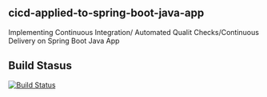 ## cicd-applied-to-spring-boot-java-app
Implementing Continuous Integration/ Automated Qualit Checks/Continuous Delivery on Spring Boot Java App

## Build Stasus
[![Build Status](https://www.travis-ci.com/mazen-alasali-cu/cicd-applied-to-spring-boot-java-app.svg?branch=main)](https://www.travis-ci.com/github/mazen-alasali-cu/cicd-applied-to-spring-boot-java-app)


